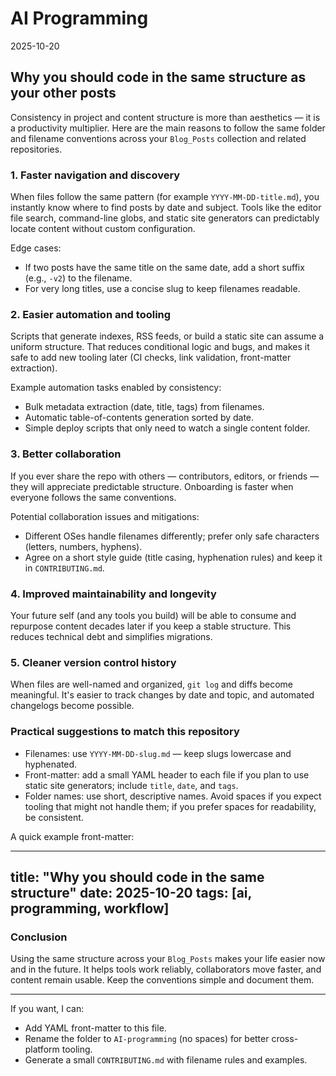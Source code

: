 # AI Programming

2025-10-20

## Why you should code in the same structure as your other posts

Consistency in project and content structure is more than aesthetics — it is a productivity multiplier. Here are the main reasons to follow the same folder and filename conventions across your `Blog_Posts` collection and related repositories.

### 1. Faster navigation and discovery

When files follow the same pattern (for example `YYYY-MM-DD-title.md`), you instantly know where to find posts by date and subject. Tools like the editor file search, command-line globs, and static site generators can predictably locate content without custom configuration.

Edge cases:
- If two posts have the same title on the same date, add a short suffix (e.g., `-v2`) to the filename.
- For very long titles, use a concise slug to keep filenames readable.

### 2. Easier automation and tooling

Scripts that generate indexes, RSS feeds, or build a static site can assume a uniform structure. That reduces conditional logic and bugs, and makes it safe to add new tooling later (CI checks, link validation, front-matter extraction).

Example automation tasks enabled by consistency:
- Bulk metadata extraction (date, title, tags) from filenames.
- Automatic table-of-contents generation sorted by date.
- Simple deploy scripts that only need to watch a single content folder.

### 3. Better collaboration

If you ever share the repo with others — contributors, editors, or friends — they will appreciate predictable structure. Onboarding is faster when everyone follows the same conventions.

Potential collaboration issues and mitigations:
- Different OSes handle filenames differently; prefer only safe characters (letters, numbers, hyphens).
- Agree on a short style guide (title casing, hyphenation rules) and keep it in `CONTRIBUTING.md`.

### 4. Improved maintainability and longevity

Your future self (and any tools you build) will be able to consume and repurpose content decades later if you keep a stable structure. This reduces technical debt and simplifies migrations.

### 5. Cleaner version control history

When files are well-named and organized, `git log` and diffs become meaningful. It's easier to track changes by date and topic, and automated changelogs become possible.

### Practical suggestions to match this repository

- Filenames: use `YYYY-MM-DD-slug.md` — keep slugs lowercase and hyphenated.
- Front-matter: add a small YAML header to each file if you plan to use static site generators; include `title`, `date`, and `tags`.
- Folder names: use short, descriptive names. Avoid spaces if you expect tooling that might not handle them; if you prefer spaces for readability, be consistent.

A quick example front-matter:

---
title: "Why you should code in the same structure"
date: 2025-10-20
tags: [ai, programming, workflow]
---

### Conclusion

Using the same structure across your `Blog_Posts` makes your life easier now and in the future. It helps tools work reliably, collaborators move faster, and content remain usable. Keep the conventions simple and document them.

---

If you want, I can:
- Add YAML front-matter to this file.
- Rename the folder to `AI-programming` (no spaces) for better cross-platform tooling.
- Generate a small `CONTRIBUTING.md` with filename rules and examples.
